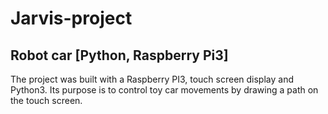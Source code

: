 # Jarvis-project
## Robot car [Python, Raspberry Pi3]

The project was built with a Raspberry PI3, touch screen display and Python3. Its purpose is to control toy car movements by drawing a path on the touch screen.
